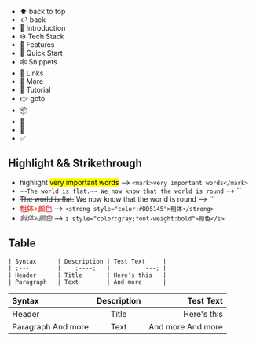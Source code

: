 - ⬆ back to top
- ↩ back
- 🤖 Introduction
- ⚙️ Tech Stack
- 🔋 Features
- 🤸 Quick Start
- 🕸️ Snippets
- 🔗 Links
- 🚀 More
- 🚨 Tutorial
- 👉 goto
- 📦
- 📂
- 📄
- ✅

## Highlight && Strikethrough

- highlight <mark>very important words</mark>  --> `<mark>very important words</mark>`
- `~~The world is flat.~~ We now know that the world is round`  --> ``
- ~~The world is flat.~~ We now know that the world is round  --> ``
- <strong style="color:#DD5145">粗体+颜色</strong>  --> `<strong style="color:#DD5145">粗体</strong>`
- <i style="color:gray;font-weight:bold">斜体+颜色</i>  --> `i style="color:gray;font-weight:bold">颜色</i>`

## Table

```
| Syntax      | Description | Test Text     |
| :---        |    :----:   |          ---: |
| Header      | Title       | Here's this   |
| Paragraph   | Text        | And more      |
```

| Syntax      | Description | Test Text     |
| :---        |    :----:   |          ---: |
| Header      | Title       | Here's this   |
| Paragraph And more   | Text        | And more  And more    |
